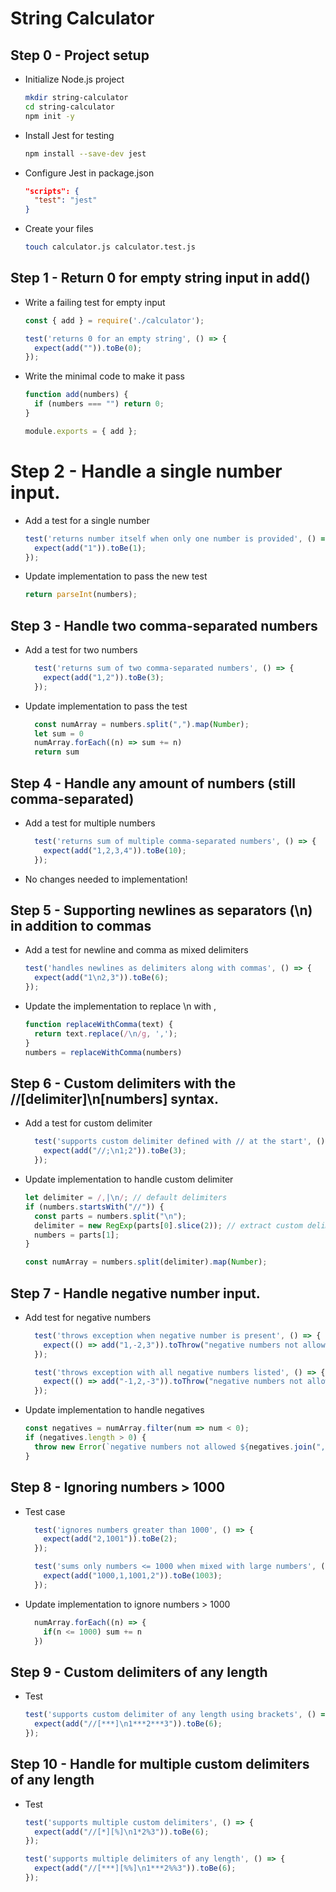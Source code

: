 # String Calculator

## Step 0 - Project setup

- Initialize Node.js project
  ```bash
  mkdir string-calculator
  cd string-calculator
  npm init -y
  ```
- Install Jest for testing
  ```bash
  npm install --save-dev jest
  ```
- Configure Jest in package.json
  ```json
  "scripts": {
    "test": "jest"
  }
  ```
- Create your files
  ```bash
  touch calculator.js calculator.test.js
  ```

## Step 1 - Return 0 for empty string input in add()
- Write a failing test for empty input
  ```js
  const { add } = require('./calculator');

  test('returns 0 for an empty string', () => {
    expect(add("")).toBe(0);
  });
  ```
- Write the minimal code to make it pass
  ```js
  function add(numbers) {
    if (numbers === "") return 0;
  }

  module.exports = { add };
  ```

# Step 2 - Handle a single number input.
- Add a test for a single number
  ```javascript
  test('returns number itself when only one number is provided', () => {
    expect(add("1")).toBe(1);
  });
  ```
- Update implementation to pass the new test
  ```javascript
  return parseInt(numbers);
  ```

## Step 3 - Handle two comma-separated numbers
- Add a test for two numbers
  ```js
    test('returns sum of two comma-separated numbers', () => {
      expect(add("1,2")).toBe(3);
    });
  ```
- Update implementation to pass the test
  ```js
    const numArray = numbers.split(",").map(Number);
    let sum = 0
    numArray.forEach((n) => sum += n)
    return sum
  ```

## Step 4 - Handle any amount of numbers (still comma-separated)
- Add a test for multiple numbers
  ```js
    test('returns sum of multiple comma-separated numbers', () => {
      expect(add("1,2,3,4")).toBe(10);
    });
  ```
- No changes needed to implementation!

## Step 5 - Supporting newlines as separators (\n) in addition to commas
- Add a test for newline and comma as mixed delimiters
  ```js
  test('handles newlines as delimiters along with commas', () => {
    expect(add("1\n2,3")).toBe(6);
  });
  ```
- Update the implementation to replace \n with ,
  ```js
  function replaceWithComma(text) {
    return text.replace(/\n/g, ',');
  }
  numbers = replaceWithComma(numbers)
  ```

## Step 6 - Custom delimiters with the //[delimiter]\n[numbers] syntax.
- Add a test for custom delimiter
  ```js
    test('supports custom delimiter defined with // at the start', () => {
      expect(add("//;\n1;2")).toBe(3);
    });
  ```
- Update implementation to handle custom delimiter
  ```js
  let delimiter = /,|\n/; // default delimiters
  if (numbers.startsWith("//")) {
    const parts = numbers.split("\n");
    delimiter = new RegExp(parts[0].slice(2)); // extract custom delimiter
    numbers = parts[1];
  }

  const numArray = numbers.split(delimiter).map(Number);
  ```

## Step 7 - Handle negative number input.
- Add test for negative numbers
  ```js
    test('throws exception when negative number is present', () => {
      expect(() => add("1,-2,3")).toThrow("negative numbers not allowed -2");
    });

    test('throws exception with all negative numbers listed', () => {
      expect(() => add("-1,2,-3")).toThrow("negative numbers not allowed -1,-3");
    });
  ```
- Update implementation to handle negatives
  ```js
  const negatives = numArray.filter(num => num < 0);
  if (negatives.length > 0) {
    throw new Error(`negative numbers not allowed ${negatives.join(",")}`);
  }
  ```

## Step 8 - Ignoring numbers > 1000
- Test case
  ```js
    test('ignores numbers greater than 1000', () => {
      expect(add("2,1001")).toBe(2);
    });

    test('sums only numbers <= 1000 when mixed with large numbers', () => {
      expect(add("1000,1,1001,2")).toBe(1003);
    });
  ```
- Update implementation to ignore numbers > 1000
  ```js
    numArray.forEach((n) => {
      if(n <= 1000) sum += n
    })
  ```

## Step 9 - Custom delimiters of any length
- Test
  ```js
  test('supports custom delimiter of any length using brackets', () => {
    expect(add("//[***]\n1***2***3")).toBe(6);
  });
  ```

## Step 10 - Handle for multiple custom delimiters of any length
- Test
  ```js
  test('supports multiple custom delimiters', () => {
    expect(add("//[*][%]\n1*2%3")).toBe(6);
  });

  test('supports multiple delimiters of any length', () => {
    expect(add("//[***][%%]\n1***2%%3")).toBe(6);
  });
  ```

